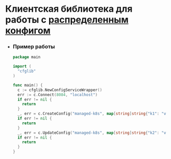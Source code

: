 # Клиентская библиотека для работы с [распределенным конфигом](https://github.com/AndreyTamplon/DistributedConfig)

- ### Пример работы
  
  ```go
  package main
  
  import (
    "cfglib"
  )
  
  func main() {
    c := cfglib.NewConfigServiceWrapper()
    err := c.Connect(8084, "localhost")
    if err != nil {
      return
    }
    _, err = c.CreateConfig("managed-k8s", map[string]string{"k1": "v1"})
    if err != nil {
      return
    }
    _, err = c.UpdateConfig("managed-k8s", map[string]string{"k2": "v2"})
    if err != nil {
      return
    }
  }
  ```
